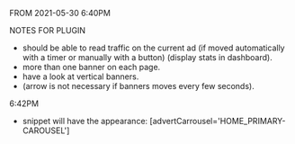 FROM 2021-05-30 6:40PM

NOTES
FOR PLUGIN
- should be able to read traffic on the current ad (if moved automatically with a timer or manually with a button) (display stats in dashboard).
- more than one banner on each page. 
- have a look at vertical banners. 
- (arrow is not necessary if banners moves every few seconds).

6:42PM 

- snippet will have the appearance: [advertCarrousel='HOME_PRIMARY-CAROUSEL']
